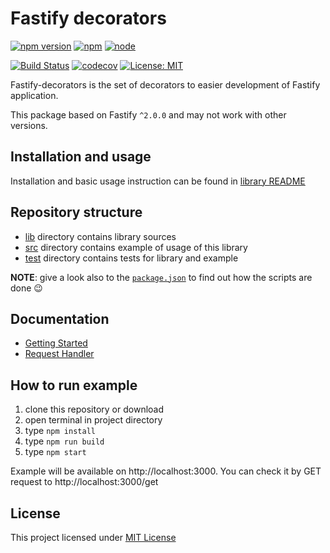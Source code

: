 # Fastify decorators
[![npm version](https://badge.fury.io/js/fastify-decorators.svg?colorB=brightgreen)](https://www.npmjs.com/package/fastify-decorators)
[![npm](https://img.shields.io/npm/dm/fastify-decorators.svg?colorB=brightgreen)](https://www.npmjs.com/package/fastify-decorators)
[![node](https://img.shields.io/node/v/fastify-decorators.svg?colorB=brightgreen)](https://www.npmjs.com/package/fastify-decorators)

[![Build Status](https://travis-ci.com/L2jLiga/fastify-decorators.svg?branch=master)](https://travis-ci.com/L2jLiga/fastify-decorators)
[![codecov](https://codecov.io/gh/L2jLiga/fastify-decorators/branch/master/graph/badge.svg)](https://codecov.io/gh/L2jLiga/fastify-decorators)
[![License: MIT](https://img.shields.io/badge/License-MIT-brightgreen.svg)](https://opensource.org/licenses/MIT)

Fastify-decorators is the set of decorators to easier development of Fastify application.

This package based on Fastify `^2.0.0` and may not work with other versions.

## Installation and usage

Installation and basic usage instruction can be found in [library README]

## Repository structure

- [lib] directory contains library sources
- [src] directory contains example of usage of this library
- [test] directory contains tests for library and example

**NOTE**: give a look also to the [`package.json`] to find out how the scripts are done 😉

## Documentation

- [Getting Started]
- [Request Handler]

## How to run example

1. clone this repository or download
1. open terminal in project directory
1. type `npm install`
1. type `npm run build`
1. type `npm start`

Example will be available on http://localhost:3000. You can check it by GET request to http://localhost:3000/get

## License

This project licensed under [MIT License]

[library README]: ./lib/README.md
[lib]: ./lib
[src]: ./src
[test]: ./test
[`package.json`]: ./package.json
[Getting Started]: ./docs/Getting-Started.md
[Request Handler]: ./docs/Request-Handlers.md
[MIT License]: https://github.com/L2jLiga/fastify-decorators/blob/master/LICENSE
